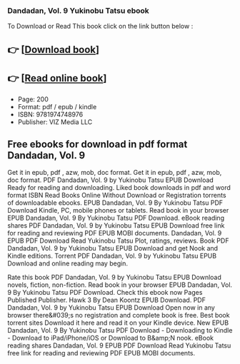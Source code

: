 ### Dandadan, Vol. 9 Yukinobu Tatsu ebook

To Download or Read This book click on the link button below :

## 👉  [**[Download book](http://filesbooks.info/download.php?group=book&from=github.com&id=718378&lnk=1063 "Download book")**]

## 👉  [**[Read online book](http://filesbooks.info/download.php?group=book&from=github.com&id=718378&lnk=1063 "Read online book")**]


* Page: 200
* Format: pdf / epub / kindle
* ISBN: 9781974748976
* Publisher: VIZ Media LLC



## Free ebooks for download in pdf format Dandadan, Vol. 9


Get it in epub, pdf , azw, mob, doc format. Get it in epub, pdf , azw, mob, doc format. PDF Dandadan, Vol. 9 by Yukinobu Tatsu EPUB Download Ready for reading and downloading. Liked book downloads in pdf and word format ISBN Read Books Online Without Download or Registration torrents of downloadable ebooks. EPUB Dandadan, Vol. 9 By Yukinobu Tatsu PDF Download Kindle, PC, mobile phones or tablets. Read book in your browser EPUB Dandadan, Vol. 9 By Yukinobu Tatsu PDF Download. eBook reading shares PDF Dandadan, Vol. 9 by Yukinobu Tatsu EPUB Download free link for reading and reviewing PDF EPUB MOBI documents. Dandadan, Vol. 9 EPUB PDF Download Read Yukinobu Tatsu Plot, ratings, reviews. Book PDF Dandadan, Vol. 9 by Yukinobu Tatsu EPUB Download and get Nook and Kindle editions. Torrent PDF Dandadan, Vol. 9 by Yukinobu Tatsu EPUB Download and online reading may begin.

Rate this book PDF Dandadan, Vol. 9 by Yukinobu Tatsu EPUB Download novels, fiction, non-fiction. Read book in your browser EPUB Dandadan, Vol. 9 By Yukinobu Tatsu PDF Download. Check this ebook now Pages Published Publisher. Hawk 3 By Dean Koontz EPUB Download. PDF Dandadan, Vol. 9 by Yukinobu Tatsu EPUB Download Open now in any browser there&amp;#039;s no registration and complete book is free. Best book torrent sites Download it here and read it on your Kindle device. New EPUB Dandadan, Vol. 9 By Yukinobu Tatsu PDF Download - Downloading to Kindle - Download to iPad/iPhone/iOS or Download to B&amp;amp;N nook. eBook reading shares Dandadan, Vol. 9 EPUB PDF Download Read Yukinobu Tatsu free link for reading and reviewing PDF EPUB MOBI documents.





